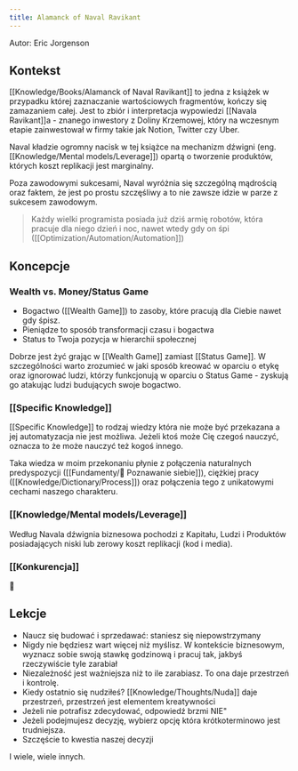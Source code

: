 ```yaml
---
title: Alamanck of Naval Ravikant
---
```


Autor: Eric Jorgenson

## Kontekst
[[Knowledge/Books/Alamanck of Naval Ravikant]] to jedna z książek w przypadku której zaznaczanie wartościowych fragmentów, kończy się zamazaniem całej. Jest to zbiór i interpretacja wypowiedzi [[Navala Ravikant]]a - znanego inwestory z Doliny Krzemowej, który na wczesnym etapie zainwestował w firmy takie jak Notion, Twitter czy Uber. 

Naval kładzie ogromny nacisk w tej książce na mechanizm dźwigni (eng. [[Knowledge/Mental models/Leverage]]) opartą o tworzenie produktów, których koszt replikacji jest marginalny. 

Poza zawodowymi sukcesami, Naval wyróżnia się szczególną mądrością oraz faktem, że jest po prostu szczęśliwy a to nie zawsze idzie w parze z sukcesem zawodowym. 

> Każdy wielki programista posiada już dziś armię robotów, która pracuje dla niego dzień i noc, nawet wtedy gdy on śpi ([[Optimization/Automation/Automation]])

## Koncepcje

### Wealth vs. Money/Status Game
- Bogactwo ([[Wealth Game]]) to zasoby, które pracują dla Ciebie nawet gdy śpisz.
- Pieniądze to sposób transformacji czasu i bogactwa
- Status to Twoja pozycja w hierarchii społecznej

Dobrze jest żyć grając w [[Wealth Game]] zamiast [[Status Game]]. W szczególności warto zrozumieć w jaki sposób kreować w oparciu o etykę oraz ignorować ludzi, którzy funkcjonują w oparciu o Status Game - zyskują go atakując ludzi budujących swoje bogactwo. 

### [[Specific Knowledge]]
[[Specific Knowledge]] to rodzaj wiedzy która nie może być przekazana a jej automatyzacja nie jest możliwa. Jeżeli ktoś może Cię czegoś nauczyć, oznacza to że może nauczyć też kogoś innego.

Taka wiedza w moim przekonaniu płynie z połączenia naturalnych predyspozycji ([[Fundamenty/💛 Poznawanie siebie]]), ciężkiej pracy ([[Knowledge/Dictionary/Process]]) oraz połączenia tego z unikatowymi cechami naszego charakteru.

### [[Knowledge/Mental models/Leverage]]
Według Navala dźwignia biznesowa pochodzi z Kapitału, Ludzi i Produktów posiadających niski lub zerowy koszt replikacji (kod i media).

### [[Konkurencja]]
🚧


## Lekcje
- Naucz się budować i sprzedawać: staniesz się niepowstrzymany
- Nigdy nie będziesz wart więcej niż myślisz. W kontekście biznesowym, wyznacz sobie swoją stawkę godzinową i pracuj tak, jakbyś rzeczywiście tyle zarabiał
- Niezależność jest ważniejsza niż to ile zarabiasz. To ona daje przestrzeń i kontrolę.
- Kiedy ostatnio się nudziłeś? [[Knowledge/Thoughts/Nuda]] daje przestrzeń, przestrzeń jest elementem kreatywności
- Jeżeli nie potrafisz zdecydować, odpowiedź brzmi NIE"
- Jeżeli podejmujesz decyzję, wybierz opcję która krótkoterminowo jest trudniejsza.
- Szczęście to kwestia naszej decyzji

I wiele, wiele innych.